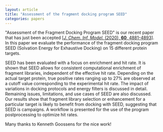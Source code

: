 ```yaml
---
layout: article
title: "Assessment of the fragment docking program SEED"
categories: papers
---
```


"Assessment of the Fragment Docking Program SEED" is our recent paper that has just been accepted [<a href="/assets/papers/kg-seed-paper.pdf" download><i>J. Chem. Inf. Model.</i> (2020), <b>60</b>, 4881-4893</a>]. In this paper we evaluate the performance of the fragment docking program SEED (Solvation Energy for Exhaustive Docking) on 15 different protein targets.

SEED has been evaluated with a focus on enrichment and hit rate. It is shown that SEED allows for consistent computational enrichment of fragment libraries, independent of the effective hit rate. Depending on the actual target protein, true positive rates ranging up to 27% are observed at a cutoff value corresponding to the experimental hit rate. The impact of variations in docking protocols and energy filters is discussed in detail. Remaining issues, limitations, and use cases of SEED are also discussed. Our results show that fragment library selection or enhancement for a particular target is likely to benefit from docking with SEED, suggesting that SEED is campaigns. A workflow is presented for the use of the program postprocessing to optimize hit rates.

Many thanks to Kenneth Goossens for the nice work!